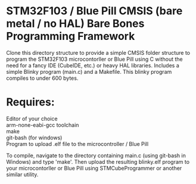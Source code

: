 # STM32F103 / Blue Pill CMSIS (bare metal / no HAL) Bare Bones Programming Framework
Clone this directory structure to provide a simple CMSIS folder structure to program the STM32F103 microcontorller or Blue Pill using C without the need for a fancy IDE (CubeIDE, etc.) or heavy HAL libraries. Includes a simple Blinky program (main.c) and a Makefile. This blinky program compiles to under 600 bytes.

Requires:<br>
========
Editor of your choice<br>
arm-none-eabi-gcc toolchain<br>
make<br>
git-bash (for windows)<br>
Program to upload .elf file to the microcontroller / Blue Pill<br>

To compile, navigate to the directory containing main.c (using git-bash in Windows) and type 'make'. Then upload the resulting blinky.elf program to your microcontorller or Blue Pill using STMCubeProgrammer or another similar utility.
